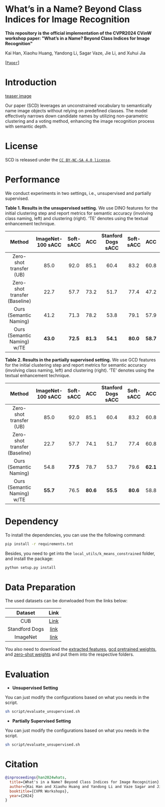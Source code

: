 # What’s in a Name? Beyond Class Indices for Image Recognition

**This repository is the official implementation of the CVPR2024 CVinW workshop paper: "What’s in a Name? Beyond Class Indices for Image Recognition"**

Kai Han, Xiaohu Huang, Yandong Li, Sagar Vaze, Jie Li, and Xuhui Jia

 [[`Paper`]](https://arxiv.org/abs/2304.02364)

# Introduction

[teaser image](assets/SCD_teaser.png)

Our paper (SCD) leverages an unconstrained vocabulary to semantically name image objects without relying on predefined classes. The model effectively narrows down candidate names by utilizing non-parametric clustering and a voting method, enhancing the image recognition process with semantic depth.

# License

SCD is released under the [`CC BY-NC-SA 4.0 license`](https://creativecommons.org/licenses/by-nc-sa/4.0/).

# Performance

We conduct experiments in two settings, i.e., unsupervised and partially supervised.

**Table 1. Results in the unsupervised setting.** We use DINO features for the initial clustering step and report metrics for semantic accuracy (involving class naming, left) and clustering (right). ‘TE’ denotes using the textual enhancement technique.

| Method                                 | ImageNet-100 sACC | Soft-sACC | ACC               | Stanford Dogs sACC | Soft-sACC | ACC               | CUB sACC | Soft-sACC | ACC               |
|:--------------------------------------:|:-----------------:|:---------:|:-----------------:|:------------------:|:---------:|:-----------------:|:--------:|:---------:|:-----------------:|
| Zero-shot transfer (UB)                | 85.0              | 92.0      | 85.1              | 60.4               | 83.2      | 60.8              | 54.1     | 83.2      | 55.8              |
| Zero-shot transfer (Baseline)          | 22.7              | 57.7      | 73.2              | 51.7               | 77.4      | 47.2              | 20.2     | 77.4      | 34.4              |
| Ours (Semantic Naming)                 | 41.2              | 71.3      | 78.2              | 53.8               | 79.1      | 57.9              | 24.5     | 79.1      | **46.5**          |
| Ours (Semantic Naming) w/TE            | **43.0**          | **72.5**  | **81.3**          | **54.1**           | **80.0**  | **58.7**          | **33.5** | **80.0**  | 42.6              |

**Table 2. Results in the partially supervised setting.** We use GCD features for the initial clustering step and report metrics for semantic accuracy (involving class naming, left) and clustering (right). ‘TE’ denotes using the textual enhancement technique.

| Method                                 | ImageNet-100 sACC | Soft-sACC | ACC               | Stanford Dogs sACC | Soft-sACC | ACC               | CUB sACC | Soft-sACC | ACC               |
|:--------------------------------------:|:-----------------:|:---------:|:-----------------:|:------------------:|:---------:|:-----------------:|:--------:|:---------:|:-----------------:|
| Zero-shot transfer (UB)                | 85.0              | 92.0      | 85.1              | 60.4               | 83.2      | 60.8              | 54.1     | 55.8      | 55.8              |
| Zero-shot transfer (Baseline)          | 22.7              | 57.7      | 74.1              | 51.7               | 77.4      | 60.8              | 20.2     | 57.7      | **54.0**          |
| Ours (Semantic Naming)                 | 54.8              | **77.5**  | 78.7              | 53.7               | 79.6      | **62.1**          | 35.3     | 79.6      | 52.9              |
| Ours (Semantic Naming) w/TE            | **55.7**          | 76.5      | **80.6**          | **55.5**           | **80.6**  | 58.8              | **35.3** | **80.6**  | 42.5              |


# Dependency

To install the dependencies, you can use the the following command:

```bash
pip install -r requirements.txt
```

Besides, you need to get into the `local_utils/k_means_constrained` folder, and install the package:

```bash
python setup.py install
```

# Data Preparation

The used datasets can be donwloaded from the links below:

| Dataset                                | Link |
|:--------------------------------------:|:-----------------:|
|        CUB         |    [Link](https://www.vision.caltech.edu/datasets/cub_200_2011/)      |
|   Standford Dogs   |       [link](http://vision.stanford.edu/aditya86/ImageNetDogs/)      |
|   ImageNet  |    [link](https://www.image-net.org/download.php)     |

You also need to download the [extracted features](https://drive.google.com/file/d/1ZLFK3US7ZrF7Rs3TpZQ9IyI-7IThfips/view?usp=drive_link), [gcd pretrained weights](https://drive.google.com/file/d/1BU9eqfriF0tRKfeYfn88yOoW9P-GUqR7/view?usp=drive_link), and [zero-shot weights](https://drive.google.com/file/d/1ZpMNSJdKakYi5RIQwtpoxesAwagv5wci/view?usp=drive_link) and put them into the respective folders.

# Evaluation

- **Unsupervised Setting**

You can just modify the configurations based on what you needs in the script.

```bash
sh script/evaluate_unsupervised.sh
```

- **Partially Supervised Setting**

You can just modify the configurations based on what you needs in the script.

```bash
sh script/evaluate_unsupervised.sh
```

# Citation

```bibtex
@inproceedings{han2024whats,
  title={What's in a Name? Beyond Class Indices for Image Recognition},
  author={Kai Han and Xiaohu Huang and Yandong Li and Vaze Sagar and Jie Li and Xuhui Jia},
  booktitle={CVPR Workshops},
  year={2024}
}
```
